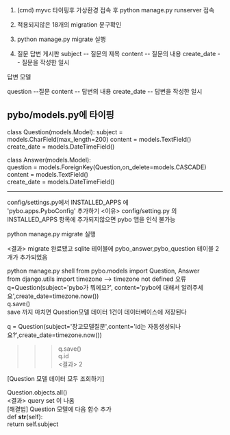 1. (cmd) myvc 타이핑후 가상환경 접속 후 python manage.py runserver 접속 
2. 적용되지않은 18개의 migration 문구확인
3.  python manage.py migrate 실행

4. 질문 답변 게시판
subject -- 질문의 제목
content --  질문의 내용
create_date -- 질문을 작성한 일시 

답변 모델

question --질문
content -- 답변의 내용
create_date -- 답변을 작성한 일시

pybo/models.py에 타이핑
----
class Question(models.Model):
    subject = models.CharField(max_length=200)
    content = models.TextField()
    create_date = models.DateTimeField()

class Answer(models.Model):  
    question = models.ForeignKey(Question,on_delete=models.CASCADE)  
    content = models.TextField()  
    create_date = models.DateTimeField()  

-----

config/settings.py에서 INSTALLED_APPS 에   
'pybo.apps.PyboConfig' 추가하기 <이유> config/setting.py 의 INSTALLED_APPS 항목에 추가되지않으면 pybo 앱을 인식 불가능   

python manage.py migrate 실행   

<결과> migrate 완료됐고 sqlite 테이블에 pybo_answer,pybo_question 테이블 2개가 추가되었음  

<cmd> python manage.py shell
from pybo.models import Question, Answer  
from django.utils import timezone --> timezone not defined 오류  
q=Question(subject='pybo가 뭐에요?', content='pybo에 대해서 알려주세요',create_date=timezone.now())  
q.save()  
save 까지 마치면 Question모델 데이터 1건이 데이터베이스에 저장된다  

q = Question(subject='장고모델질문',content='id는 자동생성되나요?',create_date=timezone.now())  
>>> q.save()  
>>> q.id  
<결과> 2  


[Question 모델 데이터 모두 조회하기]  

Question.objects.all()  
<결과> query set 이 나옴  
[해결법] Question 모델에 다음 함수 추가  
def __str__(self):  
    return self.subject  




[장고 docs]:https://docs.djangoproject.com/en/4.0/ref/models/fields/
